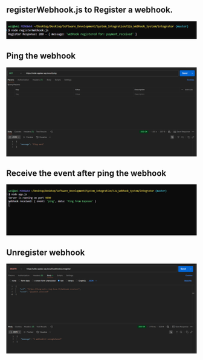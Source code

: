 ## registerWebhook.js to Register a webhook.
![Register Webhook](images/register_webhook.png)

## Ping the webhook
![Ping](images/ping.png)

## Receive the event after ping the webhook
![Event](images/event.png)

## Unregister webhook
![Unregister Webhook](images/unregister.png)